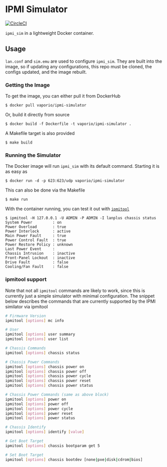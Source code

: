 # IPMI Simulator

[![CircleCI](https://circleci.com/gh/vapor-ware/ipmi-simulator/tree/master.svg?style=shield)](https://circleci.com/gh/vapor-ware/ipmi-simulator/tree/master)

`ipmi_sim` in a lightweight Docker container.

## Usage
`lan.conf` and `sim.emu` are used to configure `ipmi_sim`. They are built into the image,
so if updating any configurations, this repo must be cloned, the configs updated, and the
image rebuilt.

### Getting the Image
To get the image, you can either pull it from DockerHub

```console
$ docker pull vaporio/ipmi-simulator
```
 
 
Or, build it directly from source

```console
$ docker build -f Dockerfile -t vaporio/ipmi-simulator .
```

A Makefile target is also provided

```console
$ make build
```

### Running the Simulator
The Docker image will run `ipmi_sim` with its default command. Starting it is as easy as

```console
$ docker run -d -p 623:623/udp vaporio/ipmi-simulator
```

This can also be done via the Makefile

```console
$ make run
```

With the container running, you can test it out with [`ipmitool`](https://github.com/ipmitool/ipmitool)

```console
$ ipmitool -H 127.0.0.1 -U ADMIN -P ADMIN -I lanplus chassis status
System Power         : on
Power Overload       : true
Power Interlock      : active
Main Power Fault     : true
Power Control Fault  : true
Power Restore Policy : unknown
Last Power Event     : 
Chassis Intrusion    : inactive
Front-Panel Lockout  : inactive
Drive Fault          : false
Cooling/Fan Fault    : false
```

### ipmitool support
Note that not all `ipmitool` commands are likely to work, since this is currently just
a simple simulator with minimal configuration. The snippet below describes the commands
that are currently supported by the IPMI similator via ipmitool

```bash
# Firmware Version
ipmitool [options] mc info

# User
ipmitool [options] user summary
ipmitool [options] user list

# Chassis Commands
ipmitool [options] chassis status

# Chassis Power Commands
ipmitool [options] chassis power on
ipmitool [options] chassis power off
ipmitool [options] chassis power cycle
ipmitool [options] chassis power reset
ipmitool [options] chassis power status

# Chassis Power Commands (same as above block)
ipmitool [options] power on
ipmitool [options] power off
ipmitool [options] power cycle
ipmitool [options] power reset
ipmitool [options] power status

# Chassis Identify
ipmitool [options] identify [value]

# Get Boot Target
ipmitool [options] chassis bootparam get 5

# Set Boot Target
ipmitool [options] chassis bootdev [none|pxe|disk|cdrom|bios]
```
